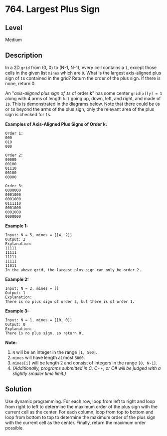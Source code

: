 # 764. Largest Plus Sign
## Level
Medium

## Description
In a 2D `grid` from (0, 0) to (N-1, N-1), every cell contains a `1`, except those cells in the given list `mines` which are `0`. What is the largest axis-aligned plus sign of `1`s contained in the grid? Return the order of the plus sign. If there is none, return 0.

An "*axis-aligned plus sign of `1`s* of order **k**" has some center `grid[x][y] = 1` along with 4 arms of length `k-1` going up, down, left, and right, and made of `1`s. This is demonstrated in the diagrams below. Note that there could be `0`s or `1`s beyond the arms of the plus sign, only the relevant area of the plus sign is checked for `1`s.

**Examples of Axis-Aligned Plus Signs of Order k:**
```
Order 1:
000
010
000

Order 2:
00000
00100
01110
00100
00000

Order 3:
0000000
0001000
0001000
0111110
0001000
0001000
0000000
```
**Example 1:**
```
Input: N = 5, mines = [[4, 2]]
Output: 2
Explanation:
11111
11111
11111
11111
11011
In the above grid, the largest plus sign can only be order 2.
```
**Example 2:**
```
Input: N = 2, mines = []
Output: 1
Explanation:
There is no plus sign of order 2, but there is of order 1.
```
**Example 3:**
```
Input: N = 1, mines = [[0, 0]]
Output: 0
Explanation:
There is no plus sign, so return 0.
```

**Note:**

1. `N` will be an integer in the range `[1, 500]`.
2. `mines` will have length at most `5000`.
3. `mines[i]` will be length 2 and consist of integers in the range `[0, N-1]`.
4. *(Additionally, programs submitted in C, C++, or C# will be judged with a slightly smaller time limit.)*

## Solution
Use dynamic programming. For each row, loop from left to right and loop from right to left to determine the maximum order of the plus sign with the current cell as the center. For each column, loop from top to bottom and loop from bottom to top to determine the maximum order of the plus sign with the current cell as the center. Finally, return the maximum order possible.
